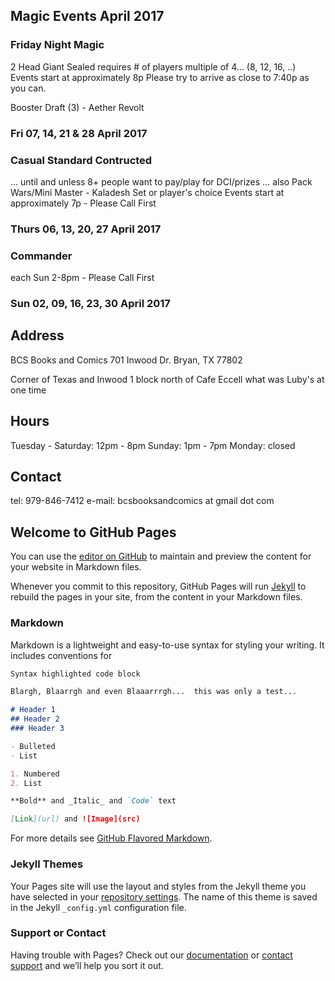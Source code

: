 ## Magic Events April 2017

### Friday Night Magic
2 Head Giant Sealed requires # of players multiple of 4... (8, 12, 16, ..)
Events start at approximately 8p
Please try to arrive as close to 7:40p as you can.

Booster Draft (3) - Aether Revolt
### Fri 07, 14, 21 & 28 April 2017

### Casual Standard Contructed
... until and unless 8+ people want to pay/play for DCI/prizes
... also Pack Wars/Mini Master - Kaladesh Set or player's choice
Events start at approximately 7p - Please Call First

### Thurs 06, 13, 20, 27 April 2017

### Commander
each Sun 2-8pm - Please Call First

### Sun 02, 09, 16, 23, 30 April 2017

## Address

BCS Books and Comics
701 Inwood Dr.
Bryan, TX 77802

Corner of Texas and Inwood
1 block north of Cafe Eccell
what was Luby's at one time

## Hours

Tuesday - Saturday: 12pm - 8pm
Sunday: 1pm - 7pm
Monday: closed

## Contact

tel: 979-846-7412
e-mail: bcsbooksandcomics at gmail dot com

## Welcome to GitHub Pages

You can use the [editor on GitHub](https://github.com/timesmith/timesmith.github.io/edit/master/index.md) to maintain and preview the content for your website in Markdown files.

Whenever you commit to this repository, GitHub Pages will run [Jekyll](https://jekyllrb.com/) to rebuild the pages in your site, from the content in your Markdown files.

### Markdown

Markdown is a lightweight and easy-to-use syntax for styling your writing. It includes conventions for

```markdown
Syntax highlighted code block

Blargh, Blaarrgh and even Blaaarrrgh...  this was only a test...

# Header 1
## Header 2
### Header 3

- Bulleted
- List

1. Numbered
2. List

**Bold** and _Italic_ and `Code` text

[Link](url) and ![Image](src)
```

For more details see [GitHub Flavored Markdown](https://guides.github.com/features/mastering-markdown/).

### Jekyll Themes

Your Pages site will use the layout and styles from the Jekyll theme you have selected in your [repository settings](https://github.com/timesmith/timesmith.github.io/settings). The name of this theme is saved in the Jekyll `_config.yml` configuration file.

### Support or Contact

Having trouble with Pages? Check out our [documentation](https://help.github.com/categories/github-pages-basics/) or [contact support](https://github.com/contact) and we’ll help you sort it out.
